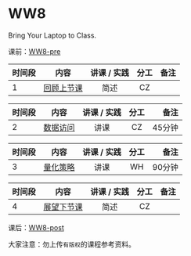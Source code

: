 # WW8

Bring Your Laptop to Class. 


课前：[WW8-pre](WW8-Pre.md)


|  时间段  |  内容    | 讲课 / 实践     |  分工  |备注       |
| :---     |   :----:    |   :----:    |    :----:    |       ---: |
|    1     | [回顾上节课](../WW7/WW7-Plan.md)     |  简述 | CZ |        |



|时间段     |  内容    | 讲课 / 实践     |  分工  |备注       |
| :---     |   :----:    |   :----:    |    :----:    |       ---: |
|    2     | [数据访问](../WW8/WW8-FBD.md) | 讲课   |   CZ    |     45分钟       |



|时间段     |  内容    | 讲课 / 实践     |  分工  |备注       |
| :---     |   :----:    |   :----:    |    :----:    |       ---: |
|    3     | [量化策略](../WW8/WW8-Quant.md) | 讲课   |   WH    |     90分钟       |



|时间段     |  内容    | 讲课 / 实践     |  分工  |备注       |
| :---     |   :----:    |   :----:    |    :----:    |       ---: |
|    4     | [展望下节课](../WW9/WW9-Plan.md)     |  简述 | CZ |        |


课后：[WW8-post](WW8-Post.md)


大家注意：勿上传``有版权``的课程参考资料。

